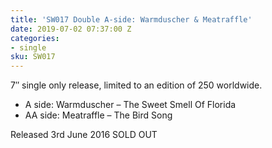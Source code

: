 ```yaml
---
title: 'SW017 Double A-side: Warmduscher & Meatraffle'
date: 2019-07-02 07:37:00 Z
categories:
- single
sku: SW017
---
```


7″ single only release, limited to an edition of 250 worldwide.

* A side: Warmduscher – The Sweet Smell Of Florida
* AA side: Meatraffle – The Bird Song

Released 3rd June 2016
SOLD OUT